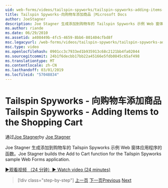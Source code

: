 ```yaml
---
uid: web-forms/videos/tailspin-spyworks/tailspin-spyworks-adding-items-to-the-shopping-cart
title: Tailspin Spyworks-向购物车添加商品 |Microsoft Docs
author: JoeStagner
description: Joe Stagner 生成添加到购物车的 Tailspin Spyworks 示例 Web 窗体应用程序的函数。
ms.author: riande
ms.date: 06/29/2010
ms.assetid: a408449b-4fc5-4659-8bb6-801404cfbd8f
msc.legacyurl: /web-forms/videos/tailspin-spyworks/tailspin-spyworks-adding-items-to-the-shopping-cart
msc.type: video
ms.openlocfilehash: 0901cc3c7933ed1b935913c68c2121bb4fa02044
ms.sourcegitcommit: 24b1f6decbb17bb22a45166e5fdb0845c65af498
ms.translationtype: MT
ms.contentlocale: zh-CN
ms.lasthandoff: 03/01/2019
ms.locfileid: "57048834"
---
```

<a name="tailspin-spyworks---adding-items-to-the-shopping-cart"></a><span data-ttu-id="bb3bf-103">Tailspin Spyworks - 向购物车添加商品</span><span class="sxs-lookup"><span data-stu-id="bb3bf-103">Tailspin Spyworks - Adding Items to the Shopping Cart</span></span>
====================
<span data-ttu-id="bb3bf-104">通过[Joe Stagner](https://github.com/JoeStagner)</span><span class="sxs-lookup"><span data-stu-id="bb3bf-104">by [Joe Stagner](https://github.com/JoeStagner)</span></span>

<span data-ttu-id="bb3bf-105">Joe Stagner 生成添加到购物车的 Tailspin Spyworks 示例 Web 窗体应用程序的函数。</span><span class="sxs-lookup"><span data-stu-id="bb3bf-105">Joe Stagner builds the Add to Cart function for the Tailspin Spyworks sample Web Forms application.</span></span>

[<span data-ttu-id="bb3bf-106">&#9654;观看视频 （24 分钟）</span><span class="sxs-lookup"><span data-stu-id="bb3bf-106">&#9654; Watch video (24 minutes)</span></span>](https://channel9.msdn.com/Blogs/ASP-NET-Site-Videos/tailspin-spyworks-adding-items-to-the-shopping-cart)

> [!div class="step-by-step"]
> <span data-ttu-id="bb3bf-107">[上一页](tailspin-spyworks-display-per-product-details.md)
> [下一页](tailspin-spyworks-display-shopping-cart.md)</span><span class="sxs-lookup"><span data-stu-id="bb3bf-107">[Previous](tailspin-spyworks-display-per-product-details.md)
[Next](tailspin-spyworks-display-shopping-cart.md)</span></span>
